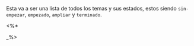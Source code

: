Esta va a ser una lista de todos los temas y sus estados, estos siendo `sin-empezar`, `empezado`, `ampliar` y `terminado`.

<%*

_%>